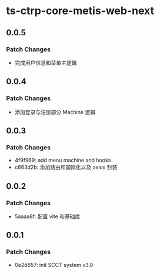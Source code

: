 # ts-ctrp-core-metis-web-next

## 0.0.5

### Patch Changes

- 完成用户信息和菜单主逻辑

## 0.0.4

### Patch Changes

- 添加登录与注册部分 Machine 逻辑

## 0.0.3

### Patch Changes

- 4f9f969: add menu machine and hooks
- c663d2b: 添加路由和国际化以及 axios 封装

## 0.0.2

### Patch Changes

- 5aaaa8f: 配置 vite 和基础库

## 0.0.1

### Patch Changes

- 0e2d657: init SCCT system v3.0

